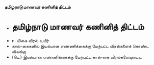 **தமிழ்நாடு மாணவர் கணினித் திட்டம்**
- # தமிழ்நாடு மாணவர் கணினித் திட்டம்
- n. மிகை விரல் உயிர்
- கால்-கைகளில் இயல்பான எண்ணிக்கைக்கு மேற்பட்ட விரல்களைக் கொண்ட விலங்கு
- (பெ.) இயல்பான எண்ணிக்கைக்கு மேற்பட்ட கால்-கை விரல்களையுடைய.

